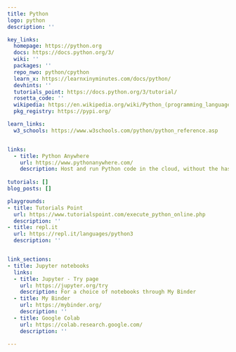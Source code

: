 ```yaml
---
title: Python
logo: python
description: ''

key_links:
  homepage: https://python.org
  docs: https://docs.python.org/3/
  wiki: ''
  packages: ''
  repo_nwo: python/cpython
  learn_x: https://learnxinyminutes.com/docs/python/
  devhints: ''
  tutorials_point: https://docs.python.org/3/tutorial/
  rosetta_code: ''
  wikipedia: https://en.wikipedia.org/wiki/Python_(programming_language)
  pkg_registry: https://pypi.org/

learn_links:
  w3_schools: https://www.w3schools.com/python/python_reference.asp


links:
  - title: Python Anywhere
    url: https://www.pythonanywhere.com/
    description: Host and run Python code in the cloud, without the hassle of managing infrastructure like on AWS. A convenient way to run Python and shell scripts in the cloud on schedule or host a web app using your choice of framework like Flask or Django. MySQL is available on the free tier, Postgres for paid, and of course SQLite works well for simple cases. There are also interactive consoles for Python, Bash, and MySQL - you can even live share your view by giving someone a link.
  
tutorials: []
blog_posts: []

playgrounds:
- title: Tutorials Point
  url: https://www.tutorialspoint.com/execute_python_online.php
  description: ''
- title: repl.it
  url: https://repl.it/languages/python3
  description: ''


link_sections:
- title: Jupyter notebooks
  links:
  - title: Jupyter - Try page
    url: https://jupyter.org/try
    description: For a choice of notebooks through My Binder
  - title: My Binder
    url: https://mybinder.org/
    description: ''
  - title: Google Colab
    url: https://colab.research.google.com/
    description: ''

---
```


